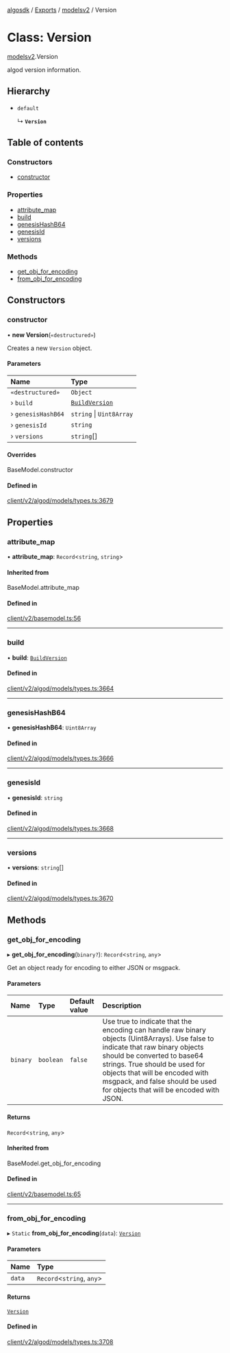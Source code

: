 [algosdk](../README.md) / [Exports](../modules.md) / [modelsv2](../modules/modelsv2.md) / Version

# Class: Version

[modelsv2](../modules/modelsv2.md).Version

algod version information.

## Hierarchy

- `default`

  ↳ **`Version`**

## Table of contents

### Constructors

- [constructor](modelsv2.Version.md#constructor)

### Properties

- [attribute\_map](modelsv2.Version.md#attribute_map)
- [build](modelsv2.Version.md#build)
- [genesisHashB64](modelsv2.Version.md#genesishashb64)
- [genesisId](modelsv2.Version.md#genesisid)
- [versions](modelsv2.Version.md#versions)

### Methods

- [get\_obj\_for\_encoding](modelsv2.Version.md#get_obj_for_encoding)
- [from\_obj\_for\_encoding](modelsv2.Version.md#from_obj_for_encoding)

## Constructors

### constructor

• **new Version**(`«destructured»`)

Creates a new `Version` object.

#### Parameters

| Name | Type |
| :------ | :------ |
| `«destructured»` | `Object` |
| › `build` | [`BuildVersion`](modelsv2.BuildVersion.md) |
| › `genesisHashB64` | `string` \| `Uint8Array` |
| › `genesisId` | `string` |
| › `versions` | `string`[] |

#### Overrides

BaseModel.constructor

#### Defined in

[client/v2/algod/models/types.ts:3679](https://github.com/algorand/js-algorand-sdk/blob/13a5d73/src/client/v2/algod/models/types.ts#L3679)

## Properties

### attribute\_map

• **attribute\_map**: `Record`<`string`, `string`\>

#### Inherited from

BaseModel.attribute\_map

#### Defined in

[client/v2/basemodel.ts:56](https://github.com/algorand/js-algorand-sdk/blob/13a5d73/src/client/v2/basemodel.ts#L56)

___

### build

• **build**: [`BuildVersion`](modelsv2.BuildVersion.md)

#### Defined in

[client/v2/algod/models/types.ts:3664](https://github.com/algorand/js-algorand-sdk/blob/13a5d73/src/client/v2/algod/models/types.ts#L3664)

___

### genesisHashB64

• **genesisHashB64**: `Uint8Array`

#### Defined in

[client/v2/algod/models/types.ts:3666](https://github.com/algorand/js-algorand-sdk/blob/13a5d73/src/client/v2/algod/models/types.ts#L3666)

___

### genesisId

• **genesisId**: `string`

#### Defined in

[client/v2/algod/models/types.ts:3668](https://github.com/algorand/js-algorand-sdk/blob/13a5d73/src/client/v2/algod/models/types.ts#L3668)

___

### versions

• **versions**: `string`[]

#### Defined in

[client/v2/algod/models/types.ts:3670](https://github.com/algorand/js-algorand-sdk/blob/13a5d73/src/client/v2/algod/models/types.ts#L3670)

## Methods

### get\_obj\_for\_encoding

▸ **get_obj_for_encoding**(`binary?`): `Record`<`string`, `any`\>

Get an object ready for encoding to either JSON or msgpack.

#### Parameters

| Name | Type | Default value | Description |
| :------ | :------ | :------ | :------ |
| `binary` | `boolean` | `false` | Use true to indicate that the encoding can handle raw binary objects (Uint8Arrays). Use false to indicate that raw binary objects should be converted to base64 strings. True should be used for objects that will be encoded with msgpack, and false should be used for objects that will be encoded with JSON. |

#### Returns

`Record`<`string`, `any`\>

#### Inherited from

BaseModel.get\_obj\_for\_encoding

#### Defined in

[client/v2/basemodel.ts:65](https://github.com/algorand/js-algorand-sdk/blob/13a5d73/src/client/v2/basemodel.ts#L65)

___

### from\_obj\_for\_encoding

▸ `Static` **from_obj_for_encoding**(`data`): [`Version`](modelsv2.Version.md)

#### Parameters

| Name | Type |
| :------ | :------ |
| `data` | `Record`<`string`, `any`\> |

#### Returns

[`Version`](modelsv2.Version.md)

#### Defined in

[client/v2/algod/models/types.ts:3708](https://github.com/algorand/js-algorand-sdk/blob/13a5d73/src/client/v2/algod/models/types.ts#L3708)
